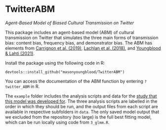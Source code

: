 # TwitterABM
*Agent-Based Model of Biased Cultural Transmission on Twitter*

This package includes an agent-based model (ABM) of cultural transmission on Twitter that simulates the three main forms of transmission bias: content bias, frequency bias, and demonstrator bias. The ABM has elements from [Carrignon et al. (2019)](https://www.nature.com/articles/s41599-019-0295-9), [Lachlan et al. (2018)](https://www.nature.com/articles/s41467-018-04728-1), and [Youngblood & Lahti (2021)](https://www.biorxiv.org/content/10.1101/2021.03.05.434109v1). 

Install the package using the following code in R:

`devtools::install_github("masonyoungblood/TwitterABM")`

You can access the documentation of the ABM function by entering `?twitter_ABM` in R.

The `example` folder includes the analysis scripts and data for the [study that this model was developed for](https://psyarxiv.com/2jksg/). The three analysis scripts are labelled in the order in which they should be run, and the output files from each script are available in respective subfolders in `data`. The only saved model output that we excluded from the repository (too large) is the full best fitting model, which can be run locally using code from `3_glmm.R`.
